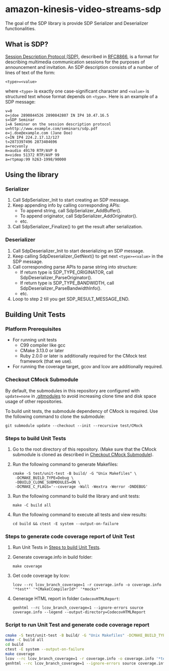 # amazon-kinesis-video-streams-sdp

The goal of the SDP library is provide SDP Serializer and Deserializer
functionalities.

## What is SDP?
[Session Description Protocol (SDP)](https://en.wikipedia.org/wiki/Session_Description_Protocol),
described in [RFC8866](https://datatracker.ietf.org/doc/html/rfc8866), is a
format for describing multimedia communication sessions for the purposes of
announcement and invitation. An SDP description consists of a number of lines of
text of the form:

`<type>=<value>`

where `<type>` is exactly one case-significant character and `<value>` is structured
text whose format depends on `<type>`. Here is an example of a SDP message:

```
v=0
o=jdoe 2890844526 2890842807 IN IP4 10.47.16.5
s=SDP Seminar
i=A Seminar on the session description protocol
u=http://www.example.com/seminars/sdp.pdf
e=j.doe@example.com (Jane Doe)
c=IN IP4 224.2.17.12/127
t=2873397496 2873404696
a=recvonly
m=audio 49170 RTP/AVP 0
m=video 51372 RTP/AVP 99
a=rtpmap:99 h263-1998/90000
```

## Using the library

### Serializer

1. Call SdpSerializer_Init to start creating an SDP message.
1. Keep appending info by calling corresponding APIs:
   - To append string, call SdpSerializer_AddBuffer().
   - To append originator, call SdpSerializer_AddOriginator().
   - etc.
1. Call SdpSerializer_Finalize() to get the result after serialization.

### Deserializer

1. Call SdpDeserializer_Init to start deserializing an SDP message.
1. Keep calling SdpDeserializer_GetNext() to get next `<type>=<value>` in the SDP message.
1. Call corresponding parse APIs to parse string into structure:
   - If return type is SDP_TYPE_ORIGINATOR, call SdpDeserializer_ParseOriginator().
   - If return type is SDP_TYPE_BANDWIDTH, call SdpDeserializer_ParseBandwidthInfo().
   - etc.
1. Loop to step 2 till you get SDP_RESULT_MESSAGE_END.

## Building Unit Tests

### Platform Prerequisites
- For running unit tests
    - C99 compiler like gcc
    - CMake 3.13.0 or later
    - Ruby 2.0.0 or later is additionally required for the CMock test framework
      (that we use).
- For running the coverage target, gcov and lcov are additionally required.

### Checkout CMock Submodule
By default, the submodules in this repository are configured with `update=none`
in [.gitmodules](./.gitmodules) to avoid increasing clone time and disk space
usage of other repositories.

To build unit tests, the submodule dependency of CMock is required. Use the
following command to clone the submodule:

```
git submodule update --checkout --init --recursive test/CMock
```

### Steps to build Unit Tests
1. Go to the root directory of this repository. (Make sure that the CMock
   submodule is cloned as described in [Checkout CMock Submodule](#checkout-cmock-submodule)).
1. Run the following command to generate Makefiles:

    ```
    cmake -S test/unit-test -B build/ -G "Unix Makefiles" \
     -DCMAKE_BUILD_TYPE=Debug \
     -DBUILD_CLONE_SUBMODULES=ON \
     -DCMAKE_C_FLAGS='--coverage -Wall -Wextra -Werror -DNDEBUG'
    ```
1. Run the following command to build the library and unit tests:

    ```
    make -C build all
    ```
1. Run the following command to execute all tests and view results:

    ```
    cd build && ctest -E system --output-on-failure
    ```

### Steps to generate code coverage report of Unit Test
1. Run Unit Tests in [Steps to build Unit Tests](#steps-to-build-unit-tests).
1. Generate coverage.info in build folder:

    ```
    make coverage
    ```
1. Get code coverage by lcov:

    ```
    lcov --rc lcov_branch_coverage=1 -r coverage.info -o coverage.info '*test*' '*CMakeCCompilerId*' '*mocks*'
    ```
1. Generage HTML report in folder `CodecovHTMLReport`:

    ```
    genhtml --rc lcov_branch_coverage=1 --ignore-errors source coverage.info --legend --output-directory=CodecovHTMLReport
    ```

### Script to run Unit Test and generate code coverage report

```sh
cmake -S test/unit-test -B build/ -G "Unix Makefiles" -DCMAKE_BUILD_TYPE=Debug -DBUILD_CLONE_SUBMODULES=ON -DCMAKE_C_FLAGS='--coverage -Wall -Wextra -Werror -DNDEBUG -DLIBRARY_LOG_LEVEL=LOG_DEBUG'
make -C build all
cd build
ctest -E system --output-on-failure
make coverage
lcov --rc lcov_branch_coverage=1 -r coverage.info -o coverage.info '*test*' '*CMakeCCompilerId*' '*mocks*'
genhtml --rc lcov_branch_coverage=1 --ignore-errors source coverage.info --legend --output-directory=CodecovHTMLReport
```
